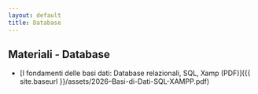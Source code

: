 ```yaml
---
layout: default
title: Database
---
```


## Materiali - Database

- [I fondamenti delle basi dati: Database relazionali, SQL, Xamp (PDF)]({{ site.baseurl }}/assets/2026–Basi-di-Dati-SQL-XAMPP.pdf)
